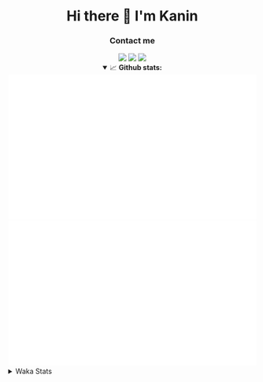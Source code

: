 <div align="center">
 <h1>Hi there 👋 I'm Kanin</h1>
 <h3>Contact me</h3>
 <a href="mailto:im@kanin.dev"><img src="https://img.shields.io/badge/gmail-%23D14836.svg?&style=for-the-badge&logo=gmail&logoColor=white"/></a>
 <a href="https://twitter.com/KaninDev"><img src="https://img.shields.io/badge/twitter-%231DA1F2.svg?&style=for-the-badge&logo=twitter&logoColor=white"/></a>
 <a href="https://www.linkedin.com/in/KaninDev"><img src="https://img.shields.io/badge/linkedin-%230077B5.svg?&style=for-the-badge&logo=linkedin&logoColor=white"/></a>
<details open>
  <summary>📈 <b>Github stats:</b></summary>
  <img src="https://github.com/Kanin/Kanin/blob/master/scripts/GitHubStats/generated/overview.svg"/>
  <img src="https://github.com/Kanin/Kanin/blob/master/scripts/GitHubStats/generated/languages.svg"/>
</details>
</div>

<details>
 <summary>Waka Stats</summary>

<!--START_SECTION:waka-->
![Profile Views](http://img.shields.io/badge/Profile%20Views-15-blue)

![Lines of code](https://img.shields.io/badge/From%20Hello%20World%20I%27ve%20Written-29794%20lines%20of%20code-blue)

**🐱 My Github Data** 

> 🏆 73 Contributions in the Year 2021
 > 
> 📦 34.6 kB Used in Github's Storage 
 > 
> 🚫 Not Opted to Hire
 > 
> 📜 8 Public Repositories 
 > 
> 🔑 5 Private Repositories  
 > 
**I'm an Early 🐤** 

```text
🌞 Morning    92 commits     █████░░░░░░░░░░░░░░░░░░░░   20.26% 
🌆 Daytime    145 commits    ████████░░░░░░░░░░░░░░░░░   31.94% 
🌃 Evening    108 commits    ██████░░░░░░░░░░░░░░░░░░░   23.79% 
🌙 Night      109 commits    ██████░░░░░░░░░░░░░░░░░░░   24.01%

```
📅 **I'm Most Productive on Monday** 

```text
Monday       91 commits     █████░░░░░░░░░░░░░░░░░░░░   20.04% 
Tuesday      49 commits     ██░░░░░░░░░░░░░░░░░░░░░░░   10.79% 
Wednesday    87 commits     ████░░░░░░░░░░░░░░░░░░░░░   19.16% 
Thursday     55 commits     ███░░░░░░░░░░░░░░░░░░░░░░   12.11% 
Friday       47 commits     ██░░░░░░░░░░░░░░░░░░░░░░░   10.35% 
Saturday     50 commits     ██░░░░░░░░░░░░░░░░░░░░░░░   11.01% 
Sunday       75 commits     ████░░░░░░░░░░░░░░░░░░░░░   16.52%

```


📊 **This Week I Spent My Time On** 

```text
⌚︎ Time Zone: America/New_York

💬 Programming Languages: 
Python                   15 hrs 30 mins      █████████████████████░░░░   83.9% 
SCSS                     2 hrs 2 mins        ██░░░░░░░░░░░░░░░░░░░░░░░   11.04% 
YAML                     54 mins             █░░░░░░░░░░░░░░░░░░░░░░░░   4.87% 
Other                    1 min               ░░░░░░░░░░░░░░░░░░░░░░░░░   0.12% 
SQL                      0 secs              ░░░░░░░░░░░░░░░░░░░░░░░░░   0.07%

🔥 Editors: 
PyCharm                  16 hrs 26 mins      ██████████████████████░░░   88.96% 
IntelliJ                 2 hrs 2 mins        ██░░░░░░░░░░░░░░░░░░░░░░░   11.04%

🐱‍💻 Projects: 
CGLS                     11 hrs 16 mins      ███████████████░░░░░░░░░░   60.96% 
Naila.py                 5 hrs 10 mins       ███████░░░░░░░░░░░░░░░░░░   28.0% 
Kanin                    2 hrs 2 mins        ██░░░░░░░░░░░░░░░░░░░░░░░   11.04%

💻 Operating System: 
Linux                    18 hrs 29 mins      █████████████████████████   100.0%

```

**I Mostly Code in Python** 

```text
Python                   20 repos            ███████████████████░░░░░░   76.92% 
JavaScript               3 repos             ███░░░░░░░░░░░░░░░░░░░░░░   11.54% 
Kotlin                   1 repo              █░░░░░░░░░░░░░░░░░░░░░░░░   3.85% 
HTML                     1 repo              █░░░░░░░░░░░░░░░░░░░░░░░░   3.85% 
Java                     1 repo              █░░░░░░░░░░░░░░░░░░░░░░░░   3.85%

```


**Timeline**

![Chart not found](https://raw.githubusercontent.com/Kanin/Kanin/master/charts/bar_graph.png) 


<!--END_SECTION:waka-->
</details>
